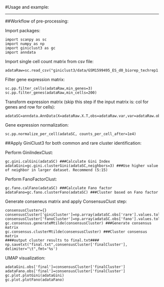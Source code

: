#Usage and example:

-----
##Workflow of pre-processing:

Import packages:

    import scanpy as sc
    import numpy as np
    import giniclust3 as gc
    import anndata

Import single cell count matrix from csv file:

    adataRaw=sc.read_csv("giniclust3/data/GSM1599495_ES_d0_biorep_techrep1.csv",first_column_names=True)

Filter gene expression matrix:

    sc.pp.filter_cells(adataRaw,min_genes=3)
    sc.pp.filter_genes(adataRaw,min_cells=200)

Transform expression matrix (skip this step if the input matrix is: col for genes and row for cells):

    adataSC=anndata.AnnData(X=adataRaw.X.T,obs=adataRaw.var,var=adataRaw.obs)

Gene expression normalization:

    sc.pp.normalize_per_cell(adataSC, counts_per_cell_after=1e4)

##Apply GiniClust3 for both common and rare cluster identification:


Perform GiniIndexClust:

    gc.gini.calGini(adataSC) ###Calculate Gini Index
    adataGini=gc.gini.clusterGini(adataSC,neighbors=3) ###Use higher value of neighbor in larger dataset. Recommend (5:15)

Perform FanoFactorClust:

    gc.fano.calFano(adataSC) ###Calculate Fano factor
    adataFano=gc.fano.clusterFano(adataSC) ###Cluster based on Fano factor

Generate conseneus matrix and apply ConsensusClust step:

    consensusCluster={}
    consensusCluster['giniCluster']=np.array(adataSC.obs['rare'].values.tolist())
    consensusCluster['fanoCluster']=np.array(adataSC.obs['fano'].values.tolist())
    gc.consensus.generateMtilde(consensusCluster) ###Generate consensus matrix
    gc.consensus.clusterMtilde(consensusCluster) ###Cluster consensus matrix
    ####output cluster results to final.txt####
    np.savetxt("final.txt",consensusCluster['finalCluster'], delimiter="\t",fmt='%s')

UMAP visualization:

    adataGini.obs['final']=consensusCluster['finalCluster']
    adataFano.obs['final']=consensusCluster['finalCluster']
    gc.plot.plotGini(adataGini)
    gc.plot.plotFano(adataFano)
